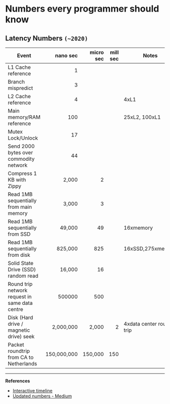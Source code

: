 # Numbers every programmer should know

## Latency Numbers `(~2020)`

| Event											| nano sec 	| micro sec | mill sec | Notes	|
| --------------------------------------------- |----------:| ---------:| ---------:|-------|
| L1 Cache reference      						| 1 		| 			| 	|				|
| Branch mispredict      						| 3 		| 			| 	|				|
| L2 Cache reference      						| 4 		| 			| 	| 4xL1			|
| Main memory/RAM reference						| 100 		| 			| 	| 25xL2, 100xL1	|
| Mutex Lock/Unlock      						| 17 		| 			| 	|				|
| Send 2000 bytes over commodity network		| 44 		| 			| 	|				|
| Compress 1 KB with Zippy						| 2,000		| 2			| 	|				|
| Read 1MB sequentially from main memory		| 3,000 	| 3			| 	|				|
| Read 1MB sequentially from SSD				| 49,000 	| 49		| 	| 16xmemory		|
| Read 1MB sequentially from disk				| 825,000 	| 825		| 	|16xSSD,275xmemory|
| Solid State Drive (SSD) random read			| 16,000 	| 16		| 	|				|
| Round trip network request in same data centre| 500000	| 500		| 	|				|
| Disk (Hard drive / magnetic drive) seek		| 2,000,000	| 2,000		|2 	|4xdata center round trip|
| Packet roundtrip from CA to Netherlands		| 150,000,000| 150,000	|150|				|

---

**References**

* [Interactive timeline ](https://colin-scott.github.io/personal_website/research/interactive_latency.html)
* [Updated numbers - Medium](https://medium.com/@kousiknath/must-know-numbers-for-every-computer-engineer-6338a12c292c)
